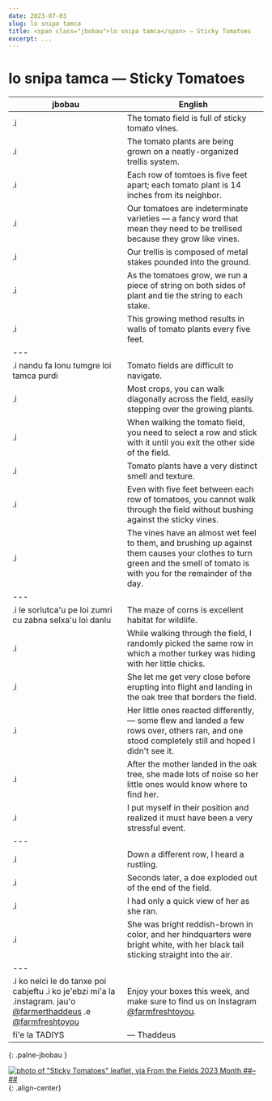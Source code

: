 ```yaml
---
date: 2023-07-03
slug: lo snipa tamca
title: <span class="jbobau">lo snipa tamca</span> — Sticky Tomatoes
excerpt: ...
---
```


# <span class="jbobau">lo snipa tamca</span> — Sticky Tomatoes

| jbobau | English
|-|-
| .i | The tomato field is full of sticky tomato vines.
| .i | The tomato plants are being grown on a neatly-organized trellis system.
| .i | Each row of tomtoes is five feet apart; each tomato plant is 14 inches from its neighbor.
| .i | Our tomatoes are indeterminate varieties — a fancy word that mean they need to be trellised because they grow like vines.
| .i | Our trellis is composed of metal stakes pounded into the ground.
| .i | As the tomatoes grow, we run a piece of string on both sides of plant and tie the string to each stake.
| .i | This growing method results in walls of tomato plants every five feet.
|---
| .i nandu fa lonu tumgre loi tamca purdi | Tomato fields are difficult to navigate.
| .i | Most crops, you can walk diagonally across the field, easily stepping over the growing plants.
| .i | When walking the tomato field, you need to select a row and stick with it until you exit the other side of the field.
| .i | Tomato plants have a very distinct smell and texture.
| .i | Even with five feet between each row of tomatoes, you cannot walk through the field without bushing against the sticky vines.
| .i | The vines have an almost wet feel to them, and brushing up against them causes your clothes to turn green and the smell of tomato is with you for the remainder of the day.
|---
| .i le sorlutca'u pe loi zumri cu zabna selxa'u loi danlu | The maze of corns is excellent habitat for wildlife.
| .i | While walking through the field, I randomly picked the same row in which a mother turkey was hiding with her little chicks.
| .i | She let me get very close before erupting into flight and landing in the oak tree that borders the field.
| .i | Her little ones reacted differently, — some flew and landed a few rows over, others ran, and one stood completely still and hoped I didn't see it.
| .i | After the mother landed in the oak tree, she made lots of noise so her little ones would know where to find her.
| .i | I put myself in their position and realized it must have been a very stressful event.
|---
| .i | Down a different row, I heard a rustling.
| .i | Seconds later, a doe exploded out of the end of the field.
| .i | I had only a quick view of her as she ran.
| .i | She was bright reddish-brown in color, and her hindquarters were bright white, with her black tail sticking straight into the air.
|---
| .i ko nelci le do tanxe poi cabjeftu .i ko je'ebzi mi'a la .instagram. jau'o [@farmerthaddeus] .e [@farmfreshtoyou] | Enjoy your boxes this week, and make sure to find us on Instagram [@farmfreshtoyou].
| fi'e la TADIYS | — Thaddeus
{: .palne-jbobau }

[![photo of "Sticky Tomatoes" leaflet, via _From the Fields_ 2023 Month ##–##](https://i.imgur.com/vuAt3tr.jpg)](https://i.imgur.com/vuAt3tr.jpg){: .align-center}

[@farmerthaddeus]: https://instagram.com/farmerthaddeus
[@farmfreshtoyou]: https://instagram.com/farmfreshtoyou
